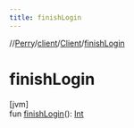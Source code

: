 ```yaml
---
title: finishLogin
---
```

//[Perry](../../../index.html)/[client](../index.html)/[Client](index.html)/[finishLogin](finish-login.html)



# finishLogin



[jvm]\
fun [finishLogin](finish-login.html)(): [Int](https://kotlinlang.org/api/latest/jvm/stdlib/kotlin/-int/index.html)




